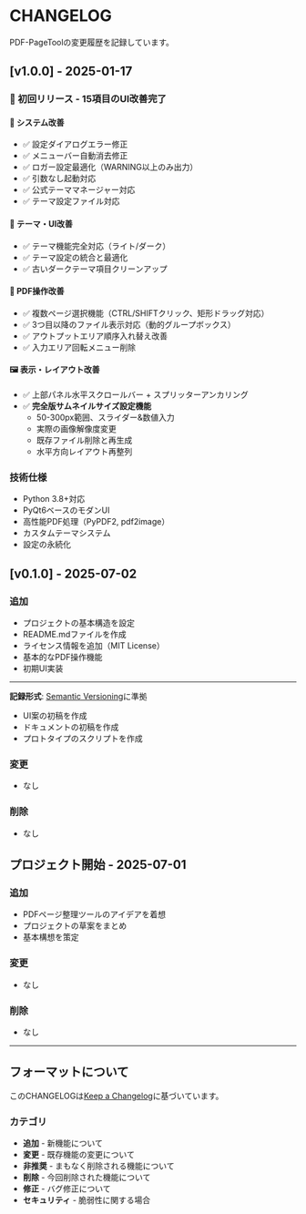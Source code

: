 # CHANGELOG

PDF-PageToolの変更履歴を記録しています。

## [v1.0.0] - 2025-01-17

### 🎉 初回リリース - 15項目のUI改善完了

#### 🔧 システム改善
- ✅ 設定ダイアログエラー修正
- ✅ メニューバー自動消去修正
- ✅ ロガー設定最適化（WARNING以上のみ出力）
- ✅ 引数なし起動対応
- ✅ 公式テーママネージャー対応
- ✅ テーマ設定ファイル対応

#### 🎨 テーマ・UI改善
- ✅ テーマ機能完全対応（ライト/ダーク）
- ✅ テーマ設定の統合と最適化
- ✅ 古いダークテーマ項目クリーンアップ

#### 📄 PDF操作改善
- ✅ 複数ページ選択機能（CTRL/SHIFTクリック、矩形ドラッグ対応）
- ✅ 3つ目以降のファイル表示対応（動的グループボックス）
- ✅ アウトプットエリア順序入れ替え改善
- ✅ 入力エリア回転メニュー削除

#### 🖼️ 表示・レイアウト改善
- ✅ 上部パネル水平スクロールバー + スプリッターアンカリング
- ✅ **完全版サムネイルサイズ設定機能**
  - 50-300px範囲、スライダー&数値入力
  - 実際の画像解像度変更
  - 既存ファイル削除と再生成
  - 水平方向レイアウト再整列

### 技術仕様
- Python 3.8+対応
- PyQt6ベースのモダンUI
- 高性能PDF処理（PyPDF2, pdf2image）
- カスタムテーマシステム
- 設定の永続化

## [v0.1.0] - 2025-07-02

### 追加
- プロジェクトの基本構造を設定
- README.mdファイルを作成
- ライセンス情報を追加（MIT License）
- 基本的なPDF操作機能
- 初期UI実装

---

**記録形式**: [Semantic Versioning](https://semver.org/)に準拠
- UI案の初稿を作成
- ドキュメントの初稿を作成
- プロトタイプのスクリプトを作成

### 変更
- なし

### 削除
- なし

## プロジェクト開始 - 2025-07-01

### 追加
- PDFページ整理ツールのアイデアを着想
- プロジェクトの草案をまとめ
- 基本構想を策定

### 変更
- なし

### 削除
- なし

---

## フォーマットについて

このCHANGELOGは[Keep a Changelog](https://keepachangelog.com/ja/1.0.0/)に基づいています。

### カテゴリ
- **追加** - 新機能について
- **変更** - 既存機能の変更について  
- **非推奨** - まもなく削除される機能について
- **削除** - 今回削除された機能について
- **修正** - バグ修正について
- **セキュリティ** - 脆弱性に関する場合
